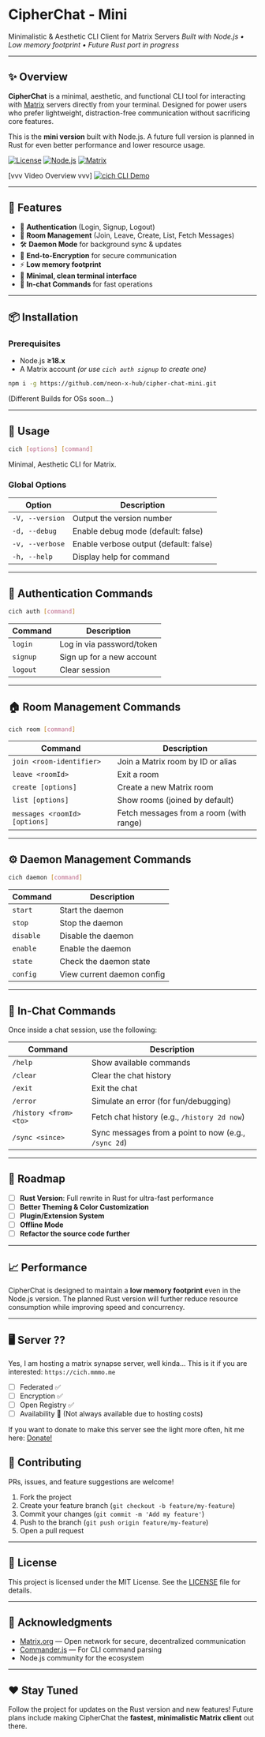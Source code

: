 # CipherChat - Mini

Minimalistic & Aesthetic CLI Client for Matrix Servers
*Built with Node.js • Low memory footprint • Future Rust port in progress*

---

## ✨ Overview

**CipherChat** is a minimal, aesthetic, and functional CLI tool for interacting with [Matrix](https://matrix.org) servers directly from your terminal. Designed for power users who prefer lightweight, distraction-free communication without sacrificing core features.

This is the **mini version** built with Node.js. A future full version is planned in Rust for even better performance and lower resource usage.

[![License](https://img.shields.io/badge/license-MIT-blue)](LICENSE)
[![Node.js](https://img.shields.io/badge/Node.js-≥18.x-green)](https://nodejs.org/)
[![Matrix](https://img.shields.io/badge/Matrix-Client-blueviolet)](https://matrix.org/)

[vvv Video Overview vvv]
[![cich CLI Demo](https://img.youtube.com/vi/RKfXgHqtfLk/maxresdefault.jpg)](https://youtu.be/RKfXgHqtfLk)

---

## 🚀 Features

* 🔑 **Authentication** (Login, Signup, Logout)
* 💬 **Room Management** (Join, Leave, Create, List, Fetch Messages)
* 🛠️ **Daemon Mode** for background sync & updates
* 🔐 **End-to-Encryption** for secure communication
* ⚡ **Low memory footprint**
* 🎨 **Minimal, clean terminal interface**
* 📜 **In-chat Commands** for fast operations

---

## 📦 Installation

### **Prerequisites**
- Node.js **≥18.x**
- A Matrix account *(or use `cich auth signup` to create one)*



```bash
npm i -g https://github.com/neon-x-hub/cipher-chat-mini.git
```
(Different Builds for OSs soon...)

---

## 📝 Usage

```bash
cich [options] [command]
```

Minimal, Aesthetic CLI for Matrix.

### Global Options

| Option          | Description                            |
| --------------- | -------------------------------------- |
| `-V, --version` | Output the version number              |
| `-d, --debug`   | Enable debug mode (default: false)     |
| `-v, --verbose` | Enable verbose output (default: false) |
| `-h, --help`    | Display help for command               |

---

## 🔐 Authentication Commands

```bash
cich auth [command]
```

| Command  | Description               |
| -------- | ------------------------- |
| `login`  | Log in via password/token |
| `signup` | Sign up for a new account |
| `logout` | Clear session             |

---

## 🏠 Room Management Commands

```bash
cich room [command]
```

| Command                       | Description                             |
| ----------------------------- | --------------------------------------- |
| `join <room-identifier>`      | Join a Matrix room by ID or alias       |
| `leave <roomId>`              | Exit a room                             |
| `create [options]`            | Create a new Matrix room                |
| `list [options]`              | Show rooms (joined by default)          |
| `messages <roomId> [options]` | Fetch messages from a room (with range) |

---

## ⚙️ Daemon Management Commands

```bash
cich daemon [command]
```

| Command   | Description                |
| --------- | -------------------------- |
| `start`   | Start the daemon           |
| `stop`    | Stop the daemon            |
| `disable` | Disable the daemon         |
| `enable`  | Enable the daemon          |
| `state`   | Check the daemon state     |
| `config`  | View current daemon config |


---

## 💬 In-Chat Commands

Once inside a chat session, use the following:

| Command                | Description                                          |
| ---------------------- | ---------------------------------------------------- |
| `/help`                | Show available commands                              |
| `/clear`               | Clear the chat history                               |
| `/exit`                | Exit the chat                                        |
| `/error`               | Simulate an error (for fun/debugging)                |
| `/history <from> <to>` | Fetch chat history (e.g., `/history 2d now`)         |
| `/sync <since>`        | Sync messages from a point to now (e.g., `/sync 2d`) |

---

## 🔮 Roadmap

* [ ] **Rust Version**: Full rewrite in Rust for ultra-fast performance
* [ ] **Better Theming & Color Customization**
* [ ] **Plugin/Extension System**
* [ ] **Offline Mode**
* [ ] **Refactor the source code further**

---

## 📈 Performance

CipherChat is designed to maintain a **low memory footprint** even in the Node.js version. The planned Rust version will further reduce resource consumption while improving speed and concurrency.

---

## 🖥 Server ??
Yes, I am hosting a matrix synapse server, well kinda...
This is it if you are interested: `https://cich.mmmo.me`

* [ ]  Federated ✅
* [ ]  Encryption ✅
* [ ]  Open Registry ✅
* [ ]  Availability 💩 (Not always available due to hosting costs) 

If you want to donate to make this server see the light more often, hit me here: [Donate!](https://mmmo.me/tavern)

## 🤝 Contributing

PRs, issues, and feature suggestions are welcome!

1. Fork the project
2. Create your feature branch (`git checkout -b feature/my-feature`)
3. Commit your changes (`git commit -m 'Add my feature'`)
4. Push to the branch (`git push origin feature/my-feature`)
5. Open a pull request

---

## 📝 License

This project is licensed under the MIT License. See the [LICENSE](LICENSE) file for details.

---

## 🙏 Acknowledgments

* [Matrix.org](https://matrix.org) — Open network for secure, decentralized communication
* [Commander.js](https://github.com/tj/commander.js) — For CLI command parsing
* Node.js community for the ecosystem

---

## ❤️ Stay Tuned

Follow the project for updates on the Rust version and new features!
Future plans include making CipherChat the **fastest, minimalistic Matrix client** out there.
